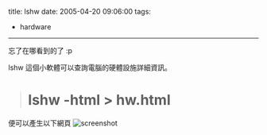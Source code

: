 title: lshw
date: 2005-04-20 09:06:00
tags: 
- hardware
---

忘了在哪看到的了 :p

lshw 這個小軟體可以查詢電腦的硬體設施詳細資訊。

> # lshw -html > hw.html
便可以產生以下網頁
![screenshot](http://wshlab2.ee.kuas.edu.tw/~yurenju/albums/screenshot/Screenshot_hazer_Mozilla_Firefox.sized.gif)